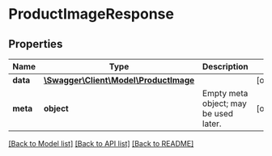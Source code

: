 # ProductImageResponse

## Properties
Name | Type | Description | Notes
------------ | ------------- | ------------- | -------------
**data** | [**\Swagger\Client\Model\ProductImage**](ProductImage.md) |  | [optional] 
**meta** | **object** | Empty meta object; may be used later. | [optional] 

[[Back to Model list]](../README.md#documentation-for-models) [[Back to API list]](../README.md#documentation-for-api-endpoints) [[Back to README]](../README.md)


